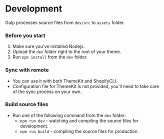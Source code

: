 # Development
Gulp processes source files from `dev/src` to `assets` folder.

### Before you start
1. Make sure you've installed Nodejs.
2. Upload the `dev` folder right to the root of your theme.
3. Run `npm install` from the `dev` folder.

### Sync with remote
* You can use it with both ThemeKit and ShopifyCLI. 
* Configuration file for ThemeKit is not provided, you'll need to take care of the sync process on your own.

### Build source files
* Run one of the following command from the `dev` folder:
    * `npm run dev` - watching and compiling the source files for development.
    * `npm run build` - compiling the source files for production.